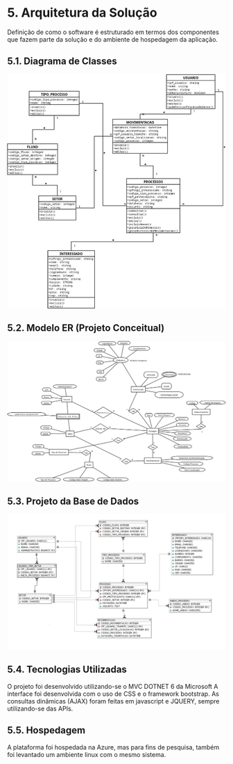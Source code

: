 # 5. Arquitetura da Solução

Definição de como o software é estruturado em termos dos componentes que fazem parte da solução e do ambiente de hospedagem da aplicação.

## 5.1. Diagrama de Classes

![Diagrama de Classes](arquivos/Diagrama_Classe/Diagrama_de_Classes.png)

## 5.2. Modelo ER (Projeto Conceitual)

![Diagrama Entidade Relacionamento](arquivos/ER/ER.png)

## 5.3. Projeto da Base de Dados

![Projeto da Base de Dados](arquivos/Projeto_Base_Dados/PROJETO_BASE_DADOS.png)

## 5.4. Tecnologias Utilizadas

O projeto foi desenvolvido utilizando-se o MVC DOTNET 6 da Microsoft
A interface foi desenvolvida com o uso de CSS e o framework bootstrap.
As consultas dinâmicas (AJAX) foram feitas em javascript e JQUERY, sempre utilizando-se das APIs.

## 5.5. Hospedagem

A plataforma foi hospedada na Azure, mas para fins de pesquisa, também foi levantado um ambiente linux com o mesmo sistema.

